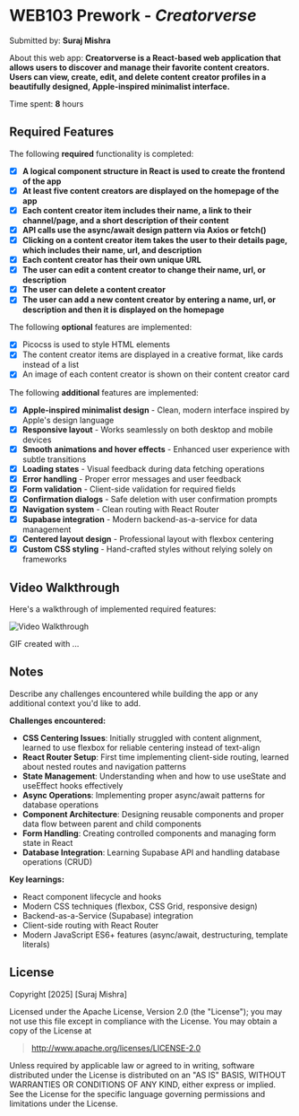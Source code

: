 # WEB103 Prework - *Creatorverse*

Submitted by: **Suraj Mishra**

About this web app: **Creatorverse is a React-based web application that allows users to discover and manage their favorite content creators. Users can view, create, edit, and delete content creator profiles in a beautifully designed, Apple-inspired minimalist interface.**

Time spent: **8** hours

## Required Features

The following **required** functionality is completed:

<!-- 👉🏿👉🏿👉🏿 Make sure to check off completed functionality below -->
- [x] **A logical component structure in React is used to create the frontend of the app**
- [x] **At least five content creators are displayed on the homepage of the app**
- [x] **Each content creator item includes their name, a link to their channel/page, and a short description of their content**
- [x] **API calls use the async/await design pattern via Axios or fetch()**
- [x] **Clicking on a content creator item takes the user to their details page, which includes their name, url, and description**
- [x] **Each content creator has their own unique URL**
- [x] **The user can edit a content creator to change their name, url, or description**
- [x] **The user can delete a content creator**
- [x] **The user can add a new content creator by entering a name, url, or description and then it is displayed on the homepage**

The following **optional** features are implemented:

- [x] Picocss is used to style HTML elements
- [x] The content creator items are displayed in a creative format, like cards instead of a list
- [x] An image of each content creator is shown on their content creator card

The following **additional** features are implemented:

* [x] **Apple-inspired minimalist design** - Clean, modern interface inspired by Apple's design language
* [x] **Responsive layout** - Works seamlessly on both desktop and mobile devices
* [x] **Smooth animations and hover effects** - Enhanced user experience with subtle transitions
* [x] **Loading states** - Visual feedback during data fetching operations
* [x] **Error handling** - Proper error messages and user feedback
* [x] **Form validation** - Client-side validation for required fields
* [x] **Confirmation dialogs** - Safe deletion with user confirmation prompts
* [x] **Navigation system** - Clean routing with React Router
* [x] **Supabase integration** - Modern backend-as-a-service for data management
* [x] **Centered layout design** - Professional layout with flexbox centering
* [x] **Custom CSS styling** - Hand-crafted styles without relying solely on frameworks

## Video Walkthrough

Here's a walkthrough of implemented required features:

<img src='./Suraj_preWork.gif' title='Video Walkthrough' width='' alt='Video Walkthrough' />

<!-- Replace this with whatever GIF tool you used! -->
GIF created with ... 
<!-- Recommended tools:
[Kap](https://getkap.co/) for macOS
[ScreenToGif](https://www.screentogif.com/) for Windows
[peek](https://github.com/phw/peek) for Linux. -->

## Notes

Describe any challenges encountered while building the app or any additional context you'd like to add.

**Challenges encountered:**
- **CSS Centering Issues**: Initially struggled with content alignment, learned to use flexbox for reliable centering instead of text-align
- **React Router Setup**: First time implementing client-side routing, learned about nested routes and navigation patterns
- **State Management**: Understanding when and how to use useState and useEffect hooks effectively
- **Async Operations**: Implementing proper async/await patterns for database operations
- **Component Architecture**: Designing reusable components and proper data flow between parent and child components
- **Form Handling**: Creating controlled components and managing form state in React
- **Database Integration**: Learning Supabase API and handling database operations (CRUD)

**Key learnings:**
- React component lifecycle and hooks
- Modern CSS techniques (flexbox, CSS Grid, responsive design)
- Backend-as-a-Service (Supabase) integration
- Client-side routing with React Router
- Modern JavaScript ES6+ features (async/await, destructuring, template literals)

## License

Copyright [2025] [Suraj Mishra]

Licensed under the Apache License, Version 2.0 (the "License"); you may not use this file except in compliance with the License. You may obtain a copy of the License at

> http://www.apache.org/licenses/LICENSE-2.0

Unless required by applicable law or agreed to in writing, software distributed under the License is distributed on an "AS IS" BASIS, WITHOUT WARRANTIES OR CONDITIONS OF ANY KIND, either express or implied. See the License for the specific language governing permissions and limitations under the License.
